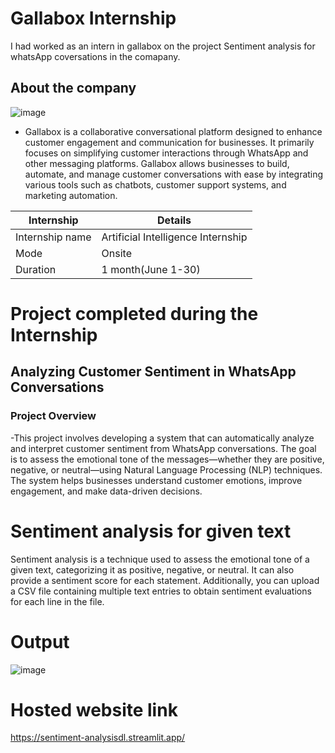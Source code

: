 # Gallabox Internship
I had worked as an intern in gallabox on the project Sentiment analysis for whatsApp coversations in the comapany.
## About the company
![image](https://github.com/user-attachments/assets/504e502b-ba08-49d2-9aee-1720a85c8c18)

- Gallabox is a collaborative conversational platform designed to enhance customer engagement and communication for businesses. It primarily focuses on simplifying customer interactions through WhatsApp and other messaging platforms. Gallabox allows businesses to build, automate, and manage customer conversations with ease by integrating various tools such as chatbots, customer support systems, and marketing automation.
  
| Internship | Details |
| --- | --- |
|Internship name| Artificial Intelligence Internship|
|Mode|Onsite|
|Duration|1 month(June 1-30)|

# Project completed during the Internship
## Analyzing Customer Sentiment in WhatsApp Conversations
### Project Overview
-This project involves developing a system that can automatically analyze and interpret customer sentiment from WhatsApp conversations. The goal is to assess the emotional tone of the messages—whether they are positive, negative, or neutral—using Natural Language Processing (NLP) techniques. The system helps businesses understand customer emotions, improve engagement, and make data-driven decisions.

# Sentiment analysis for given text
Sentiment analysis is a technique used to assess the emotional tone of a given text, categorizing it as positive, negative, or neutral. It can also provide a sentiment score for each statement. Additionally, you can upload a CSV file containing multiple text entries to obtain sentiment evaluations for each line in the file.
# Output
![image](https://github.com/user-attachments/assets/319ca31e-01d8-4922-a360-4574ca304017)
# Hosted website link
https://sentiment-analysisdl.streamlit.app/
